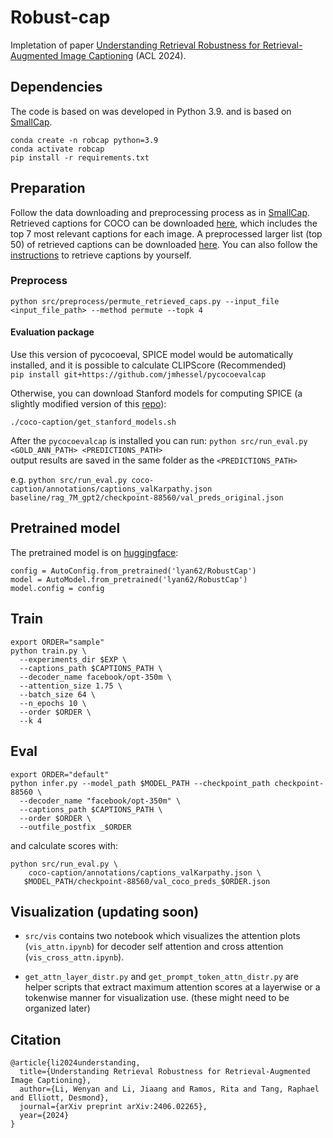 # Robust-cap
Impletation of paper [Understanding Retrieval Robustness for Retrieval-Augmented Image Captioning](https://arxiv.org/pdf/2406.02265) (ACL 2024).

## Dependencies

The code is based on was developed in Python 3.9. and is based on [SmallCap](https://github.com/RitaRamo/smallcap).

```
conda create -n robcap python=3.9
conda activate robcap
pip install -r requirements.txt
```

## Preparation
Follow the data downloading and preprocessing process as in [SmallCap](https://github.com/RitaRamo/smallcap). Retrieved captions for COCO can be downloaded [here](https://drive.google.com/file/d/1Eb5T5vHat1FeWKJ9FNCN8seSp0MHH913/view?usp=sharing), which includes the top 7 most relevant captions for each image. A preprocessed larger list (top 50) of retrieved captions can be downloaded [here](https://drive.google.com/file/d/17OdjGGTr-6dDPhSvQ1IQM8QOa3_Ry42K/view?usp=sharing). You can also follow the [instructions](https://github.com/RitaRamo/smallcap) to retrieve captions by yourself.

### Preprocess
```
python src/preprocess/permute_retrieved_caps.py --input_file <input_file_path> --method permute --topk 4 
```

#### Evaluation package
Use this version of pycocoeval, SPICE model would be automatically installed, and it is possible to calculate CLIPScore (Recommended)  
`pip install git+https://github.com/jmhessel/pycocoevalcap`

Otherwise, you can download Stanford models for computing SPICE (a slightly modified version of this [repo](https://github.com/daqingliu/coco-caption.git)):

```./coco-caption/get_stanford_models.sh```

After the `pycocoevalcap` is installed you can run:
`python src/run_eval.py <GOLD_ANN_PATH> <PREDICTIONS_PATH>`  
output results are saved in the same folder as the  `<PREDICTIONS_PATH>`
</details>

e.g. ```python src/run_eval.py coco-caption/annotations/captions_valKarpathy.json baseline/rag_7M_gpt2/checkpoint-88560/val_preds_original.json```

## Pretrained model
The pretrained model is on [huggingface](https://huggingface.co/lyan62/RobustCap/tree/main):
```
config = AutoConfig.from_pretrained('lyan62/RobustCap')
model = AutoModel.from_pretrained('lyan62/RobustCap')
model.config = config
```

## Train
```
export ORDER="sample"
python train.py \
  --experiments_dir $EXP \
  --captions_path $CAPTIONS_PATH \
  --decoder_name facebook/opt-350m \
  --attention_size 1.75 \
  --batch_size 64 \
  --n_epochs 10 \
  --order $ORDER \
  --k 4 
```

## Eval
```
export ORDER="default"
python infer.py --model_path $MODEL_PATH --checkpoint_path checkpoint-88560 \
  --decoder_name "facebook/opt-350m" \
  --captions_path $CAPTIONS_PATH \
  --order $ORDER \
  --outfile_postfix _$ORDER
```

and calculate scores with:

```
python src/run_eval.py \
    coco-caption/annotations/captions_valKarpathy.json \
   $MODEL_PATH/checkpoint-88560/val_coco_preds_$ORDER.json
```

## Visualization (updating soon)
- `src/vis` contains two notebook which visualizes the attention plots (`vis_attn.ipynb`) for decoder self attention and cross attention (`vis_cross_attn.ipynb`).

- `get_attn_layer_distr.py` and `get_prompt_token_attn_distr.py` are helper scripts that extract maximum attention scores at a layerwise or a tokenwise manner for visualization use. (these might need to be organized later)

## Citation
```
@article{li2024understanding,
  title={Understanding Retrieval Robustness for Retrieval-Augmented Image Captioning},
  author={Li, Wenyan and Li, Jiaang and Ramos, Rita and Tang, Raphael and Elliott, Desmond},
  journal={arXiv preprint arXiv:2406.02265},
  year={2024}
}
```












